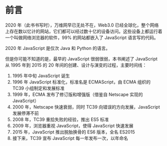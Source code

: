 # 前言

2020 年（此书书写时），万维网早已无处不在，Web3.0 已经全球化，整个网络上存在数以忆计的网站，它们都可以经过数十亿的设备访问。这些设备上都运行着一个叫做网络浏览器的软件，99% 的网站都嵌入了 JavaScript 语言写的代码。

2020 年 JavaScript 是仅次 Java 和 Python 的语言。

但是你可能不知道的是，最早的 JavaScript 很弱很弱，本书阐述了 JavaScript 从 1995 年到 2015 的 20 年间的创建、设计与演变的过程，主要时间线：

1. 1995 年中旬 JavaScript 诞生
2. 1996 年 JavaScript 标准化，标准名是 ECMAScript，由 ECMA 组织的 TC39 小组制定和发展标准
3. 1999 年，ECMA 发布了修订版和增强版（借鉴自 Netscape 实现的 JavaScript）
4. 2000 年，Netscape 快速衰弱，同时 TC39 向错误的方向发展，JavaScript 发展停滞不前
5. 2008 年，TC39 重拾失败的经验，推出 ES5 标准
6. 2009 年，浏览器重视 JavaScript，使得 JavaScript 快速发展
7. 2015 年，JavaScript 推出脱胎换骨的 ES6 版本，全名 ES2015
8. 接下来，TC39 宣布 JavaScript 每一年发布一次，以年命名
